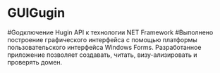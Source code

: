 # GUIGugin
#Gодключение Hugin API к технологии NET Framework
#Выполнено построение графического интерфейса с помощью платформы пользовательского интерфейса Windows Forms. Разработанное приложение позволяет создавать, читать, визу-ализировать и проверять домен.
